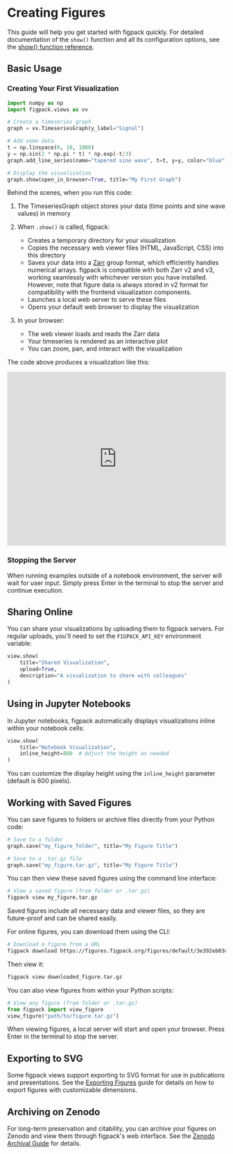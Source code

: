# Creating Figures

This guide will help you get started with figpack quickly. For detailed documentation of the `show()` function and all its configuration options, see the [show() function reference](show_function.md).

## Basic Usage

### Creating Your First Visualization

```python
import numpy as np
import figpack.views as vv

# Create a timeseries graph
graph = vv.TimeseriesGraph(y_label="Signal")

# Add some data
t = np.linspace(0, 10, 1000)
y = np.sin(2 * np.pi * t) * np.exp(-t/3)
graph.add_line_series(name="tapered sine wave", t=t, y=y, color="blue")

# Display the visualization
graph.show(open_in_browser=True, title="My First Graph")
```

Behind the scenes, when you run this code:

1. The TimeseriesGraph object stores your data (time points and sine wave values) in memory
2. When `.show()` is called, figpack:

   - Creates a temporary directory for your visualization
   - Copies the necessary web viewer files (HTML, JavaScript, CSS) into this directory
   - Saves your data into a [Zarr](https://zarr.readthedocs.io/) group format, which efficiently handles numerical arrays. figpack is compatible with both Zarr v2 and v3, working seamlessly with whichever version you have installed. However, note that figure data is always stored in v2 format for compatibility with the frontend visualization components.
   - Launches a local web server to serve these files
   - Opens your default web browser to display the visualization

3. In your browser:

   - The web viewer loads and reads the Zarr data
   - Your timeseries is rendered as an interactive plot
   - You can zoom, pan, and interact with the visualization

The code above produces a visualization like this:

<iframe src="https://figures.figpack.org/figures/default/3e392eb03d3ee8ebdad76bd6afc414e03f9e242e/index.html?embedded=1" width="100%" height="400" frameborder="0"></iframe>

### Stopping the Server

When running examples outside of a notebook environment, the server will wait for user input. Simply press Enter in the terminal to stop the server and continue execution.

## Sharing Online

You can share your visualizations by uploading them to figpack servers. For regular uploads, you'll need to set the `FIGPACK_API_KEY` environment variable:

```python
view.show(
    title="Shared Visualization",
    upload=True,
    description="A visualization to share with colleagues"
)
```

## Using in Jupyter Notebooks

In Jupyter notebooks, figpack automatically displays visualizations inline within your notebook cells:

```python
view.show(
    title="Notebook Visualization",
    inline_height=800  # Adjust the height as needed
)
```

You can customize the display height using the `inline_height` parameter (default is 600 pixels).

## Working with Saved Figures

You can save figures to folders or archive files directly from your Python code:

```python
# Save to a folder
graph.save("my_figure_folder", title="My Figure Title")

# Save to a .tar.gz file
graph.save("my_figure.tar.gz", title="My Figure Title")
```

You can then view these saved figures using the command line interface:

```bash
# View a saved figure (from folder or .tar.gz)
figpack view my_figure.tar.gz
```

Saved figures include all necessary data and viewer files, so they are future-proof and can be shared easily.

For online figures, you can download them using the CLI:

```bash
# Download a figure from a URL
figpack download https://figures.figpack.org/figures/default/3e392eb03d3ee8ebdad76bd6afc414e03f9e242e/index.html downloaded_figure.tar.gz
```

Then view it:

```bash
figpack view downloaded_figure.tar.gz
```

You can also view figures from within your Python scripts:

```python
# View any figure (from folder or .tar.gz)
from figpack import view_figure
view_figure("path/to/figure.tar.gz")
```

When viewing figures, a local server will start and open your browser. Press Enter in the terminal to stop the server.

## Exporting to SVG

Some figpack views support exporting to SVG format for use in publications and presentations. See the [Exporting Figures](exporting_figures.md) guide for details on how to export figures with customizable dimensions.

## Archiving on Zenodo

For long-term preservation and citability, you can archive your figures on Zenodo and view them through figpack's web interface. See the [Zenodo Archival Guide](zenodo_archival.md) for details.
